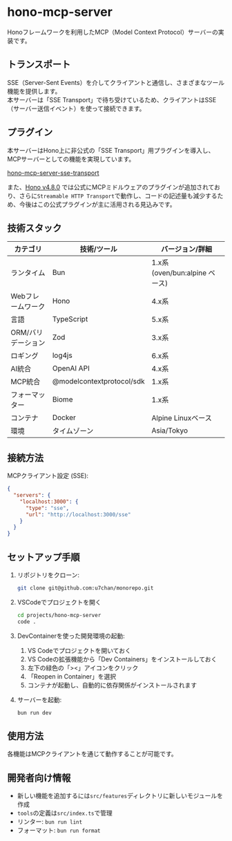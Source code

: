 # hono-mcp-server

Honoフレームワークを利用したMCP（Model Context Protocol）サーバーの実装です。

## トランスポート

SSE（Server-Sent Events）を介してクライアントと通信し、さまざまなツール機能を提供します。  
本サーバーは「SSE Transport」で待ち受けているため、クライアントはSSE（サーバー送信イベント）を使って接続できます。

## プラグイン

本サーバーはHono上に非公式の「SSE Transport」用プラグインを導入し、MCPサーバーとしての機能を実現しています。

[hono-mcp-server-sse-transport](https://github.com/NikaBuligini/hono-mcp-server-sse-transport)

また、[Hono v4.8.0](https://github.com/honojs/hono/releases/tag/v4.8.0) では公式にMCPミドルウェアのプラグインが追加されており、さらに`Streamable HTTP Transport`で動作し、コードの記述量も減少するため、今後はこの公式プラグインが主に活用される見込みです。

## 技術スタック

| カテゴリ | 技術/ツール | バージョン/詳細 |
|----------------|---------------------------|------------------------------------|
| ランタイム | Bun | 1.x系 (oven/bun:alpine ベース) |
| Webフレームワーク | Hono | 4.x系 |
| 言語 | TypeScript | 5.x系 |
| ORM/バリデーション | Zod | 3.x系 |
| ロギング | log4js | 6.x系 |
| AI統合 | OpenAI API | 4.x系 |
| MCP統合 | @modelcontextprotocol/sdk | 1.x系 |
| フォーマッター | Biome | 1.x系 |
| コンテナ | Docker | Alpine Linuxベース |
| 環境 | タイムゾーン | Asia/Tokyo |

## 接続方法

MCPクライアント設定 (SSE):

```json
{
  "servers": {
    "localhost:3000": {
      "type": "sse",
      "url": "http://localhost:3000/sse"
    }
  }
}
```

## セットアップ手順

1. リポジトリをクローン:

   ```bash
   git clone git@github.com:u7chan/monorepo.git
   ```

1. VSCodeでプロジェクトを開く

   ```bash
   cd projects/hono-mcp-server
   code .
   ```

1. DevContainerを使った開発環境の起動:
   1. VS Codeでプロジェクトを開いておく
   1. VS Codeの拡張機能から「Dev Containers」をインストールしておく
   1. 左下の緑色の「><」アイコンをクリック
   1. 「Reopen in Container」を選択
   1. コンテナが起動し、自動的に依存関係がインストールされます

1. サーバーを起動:

   ```bash
   bun run dev
   ```

## 使用方法

各機能はMCPクライアントを通じて動作することが可能です。

## 開発者向け情報

- 新しい機能を追加するには`src/features`ディレクトリに新しいモジュールを作成
- `tools`の定義は`src/index.ts`で管理
- リンター: `bun run lint`
- フォーマット: `bun run format`
